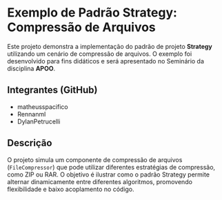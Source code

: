 # Exemplo de Padrão Strategy: Compressão de Arquivos

Este projeto demonstra a implementação do padrão de projeto **Strategy** utilizando um cenário de compressão de arquivos. O exemplo foi desenvolvido para fins didáticos e será apresentado no Seminário da disciplina **APOO**.

## Integrantes (GitHub)

- matheusspacifico
- Rennanml
- DylanPetrucelli

## Descrição

O projeto simula um componente de compressão de arquivos (`FileCompressor`) que pode utilizar diferentes estratégias de compressão, como ZIP ou RAR. O objetivo é ilustrar como o padrão Strategy permite alternar dinamicamente entre diferentes algoritmos, promovendo flexibilidade e baixo acoplamento no código.